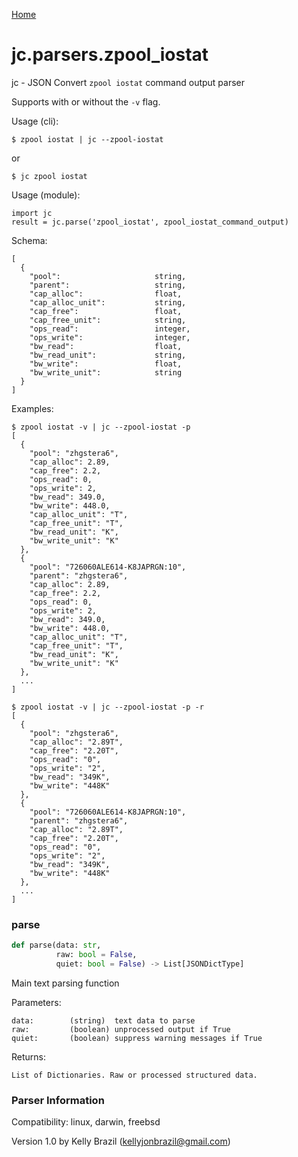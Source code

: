 [Home](https://kellyjonbrazil.github.io/jc/)
<a id="jc.parsers.zpool_iostat"></a>

# jc.parsers.zpool\_iostat

jc - JSON Convert `zpool iostat` command output parser

Supports with or without the `-v` flag.

Usage (cli):

    $ zpool iostat | jc --zpool-iostat

or

    $ jc zpool iostat

Usage (module):

    import jc
    result = jc.parse('zpool_iostat', zpool_iostat_command_output)

Schema:

    [
      {
        "pool":                     string,
        "parent":                   string,
        "cap_alloc":                float,
        "cap_alloc_unit":           string,
        "cap_free":                 float,
        "cap_free_unit":            string,
        "ops_read":                 integer,
        "ops_write":                integer,
        "bw_read":                  float,
        "bw_read_unit":             string,
        "bw_write":                 float,
        "bw_write_unit":            string
      }
    ]

Examples:

    $ zpool iostat -v | jc --zpool-iostat -p
    [
      {
        "pool": "zhgstera6",
        "cap_alloc": 2.89,
        "cap_free": 2.2,
        "ops_read": 0,
        "ops_write": 2,
        "bw_read": 349.0,
        "bw_write": 448.0,
        "cap_alloc_unit": "T",
        "cap_free_unit": "T",
        "bw_read_unit": "K",
        "bw_write_unit": "K"
      },
      {
        "pool": "726060ALE614-K8JAPRGN:10",
        "parent": "zhgstera6",
        "cap_alloc": 2.89,
        "cap_free": 2.2,
        "ops_read": 0,
        "ops_write": 2,
        "bw_read": 349.0,
        "bw_write": 448.0,
        "cap_alloc_unit": "T",
        "cap_free_unit": "T",
        "bw_read_unit": "K",
        "bw_write_unit": "K"
      },
      ...
    ]

    $ zpool iostat -v | jc --zpool-iostat -p -r
    [
      {
        "pool": "zhgstera6",
        "cap_alloc": "2.89T",
        "cap_free": "2.20T",
        "ops_read": "0",
        "ops_write": "2",
        "bw_read": "349K",
        "bw_write": "448K"
      },
      {
        "pool": "726060ALE614-K8JAPRGN:10",
        "parent": "zhgstera6",
        "cap_alloc": "2.89T",
        "cap_free": "2.20T",
        "ops_read": "0",
        "ops_write": "2",
        "bw_read": "349K",
        "bw_write": "448K"
      },
      ...
    ]

<a id="jc.parsers.zpool_iostat.parse"></a>

### parse

```python
def parse(data: str,
          raw: bool = False,
          quiet: bool = False) -> List[JSONDictType]
```

Main text parsing function

Parameters:

    data:        (string)  text data to parse
    raw:         (boolean) unprocessed output if True
    quiet:       (boolean) suppress warning messages if True

Returns:

    List of Dictionaries. Raw or processed structured data.

### Parser Information
Compatibility:  linux, darwin, freebsd

Version 1.0 by Kelly Brazil (kellyjonbrazil@gmail.com)
